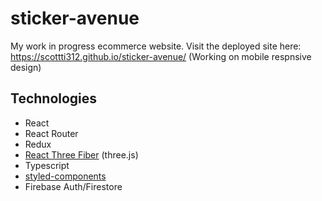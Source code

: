 # sticker-avenue
My work in progress ecommerce website. Visit the deployed site here: https://scottti312.github.io/sticker-avenue/ (Working on mobile respnsive design)

## Technologies
 - React
 - React Router
 - Redux
 - [React Three Fiber](https://github.com/pmndrs/react-three-fiber) (three.js)
 - Typescript
 - [styled-components](https://styled-components.com/)
 - Firebase Auth/Firestore
